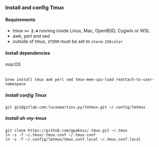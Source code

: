 ### Install and config Tmux


#### Requirements

  - tmux **`>= 2.4`** running inside Linux, Mac, OpenBSD, Cygwin or WSL
  - awk, perl and sed
  - outside of tmux, `$TERM` must be set to `xterm-256color`

#### Install dependencies

###### macOS
```console
brew install tmux awk perl sed tmux-mem-cpu-load reattach-to-user-namespace
```

##### Install config Tmux
```console
git git@gitlab.com:lucasmartins.py/lmtmux.git ~/.config/lmtmux
```

##### Install oh-my-tmux
```console
git clone https://github.com/gpakosz/.tmux.git ~/.tmux
ln -s -f ~/.tmux/.tmux.conf ~/.tmux.conf
ln -s -f ~/.config/lmtmux/tmux.conf.local ~/.tmux.conf.local
```
